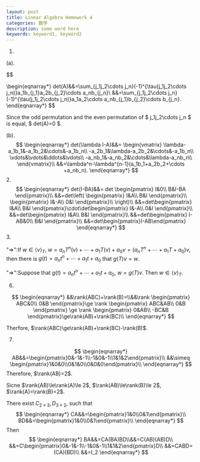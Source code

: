 ```yaml
---
layout: post
title: Linear Algebra Homework 4
categories: 数学
description: some word here
keywords: keyword1, keyword2
---
```



1.

(a).


$$

\begin{eqnarray*}
det(A)&&=\sum_{j_1j_2\cdots j_n}(-1)^{\tau(j_1j_2\cdots j_n)}a_1b_{j_1}a_2b_{j_2}\cdots a_nb_{j_n}\\
&&=\sum_{j_1j_2\cdots j_n}(-1)^{\tau(j_1j_2\cdots j_n)}a_1a_2\cdots a_nb_{j_1}b_{j_2}\cdots b_{j_n}.
\end{eqnarray*}
$$

Since the odd permutation and the even permutation of $ j_1j_2\cdots j_n $ is equal, $ det(A)=0 $.

(b).
$$
\begin{eqnarray*}
det(\lambda I-A)&&=
\begin{vmatrix}
\lambda-a_1b_1&-a_1b_2&\cdots&-a_1b_n\\
-a_2b_1&\lambda-a_2b_2&\cdots&-a_1b_n\\
\vdots&\vdots&\ddots&\vdots\\
-a_nb_1&-a_nb_2&\cdots&\lambda-a_nb_n\\
\end{vmatrix}\\
&&=\lambda^n-\lambda^{n-1}(a_1b_1+a_2b_2+\cdots +a_nb_n).
\end{eqnarray*}
$$
2.
$$
\begin{eqnarray*}
det(I-BA)&&=
det
\begin{pmatrix}
I&0\\
B&I-BA
\end{pmatrix}\\
&&=det\left(
\begin{pmatrix}
I&A\\
B&I
\end{pmatrix}\\
\begin{pmatrix}
I&-A\\
0&I
\end{pmatrix}\\
\right)\\
&&=det\begin{pmatrix}
I&A\\
B&I
\end{pmatrix}\cdot\det\begin{pmatrix}
I&-A\\
0&I
\end{pmatrix}\\
&&=det\begin{pmatrix}
I&A\\
B&I
\end{pmatrix}\\
&&=det\begin{pmatrix}
I-AB&0\\
B&I
\end{pmatrix}\\
&&=det\begin{pmatrix}I-AB\end{pmatrix}
\end{eqnarray*}
$$
3.

"$\Rightarrow$":If $w\in\left\langle v\right\rangle _T$, $w=a_nT^n(v)+\cdots +a_1T(v)+a_0v=(a_nT^n+\cdots+a_1T+a_0)v$, then there is $g(t)=a_nt^n+\cdots+a_1t+a_0$ that $g(T)v=w$.

"$\Rightarrow$":Suppose that $g(t)=a_nt^n+\cdots+a_1t+a_0$, $w =g(T)v$. Then $w\in\langle v \rangle _T$.



6.
$$
\begin{eqnarray*}
&&\rank(ABC)+\rank(B)=\\&&\rank
\begin{pmatrix}
ABC&0\\
0&B
\end{pmatrix}\ge
\rank
\begin{pmatrix}
ABC&AB\\
0&B
\end{pmatrix}
\ge
\rank
\begin{pmatrix}
0&AB\\
-BC&B
\end{pmatrix}\ge\rank(AB)+\rank(BC)\\
\end{eqnarray*}
$$

Therfore, $\rank(ABC)\ge\rank(AB)+\rank(BC)-\rank(B)$.

7.
$$
\begin{eqnarray*}
AB&&=\begin{pmatrix}0&-1&-1\\-1&0&-1\\1&1&2\end{pmatrix}\\
&&\simeq \begin{pmatrix}1&0&0\\0&1&0\\0&0&0\end{pmatrix}\\
\end{eqnarray*}
$$
Therefore, $\rank(AB)=2$.

Sicne $\rank(AB)\le\rank(A)\le 2$, $\rank(AB)\le\rank(B)\le 2$, $\rank(A)=\rank(B)=2$.

There exist $C_{2\times3},D_{3\times2}$, such that 
$$
\begin{eqnarray*}
CA&&=\begin{pmatrix}1&0\\0&1\end{pmatrix}\\
BD&&=\begin{pmatrix}1&0\\0&1\end{pmatrix}\\
\end{eqnarray*}
$$
Then
$$
\begin{eqnarray*}
BA&&=CA(BA)BD\\&&=C(AB)(AB)D\\
&&=C\begin{pmatrix}0&-1&-1\\-1&0&-1\\1&1&2\end{pmatrix}D\\
&&=CABD=(CA)(BD)\\
&&=I_2
\end{eqnarray*}
$$








